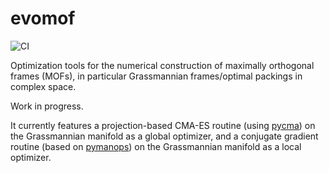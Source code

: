 # evomof

![CI](https://github.com/chuan97/evomof/actions/workflows/ci.yml/badge.svg)

Optimization tools for the numerical construction of maximally orthogonal frames (MOFs), 
in particular Grassmannian frames/optimal packings in complex space.

Work in progress. 

It currently features a projection-based CMA-ES routine (using [pycma](https://github.com/CMA-ES/pycma)) on the Grassmannian manifold as a global optimizer,
and a conjugate gradient routine (based on [pymanops](https://github.com/pymanopt/pymanopt)) on the Grassmannian manifold as a local optimizer.


